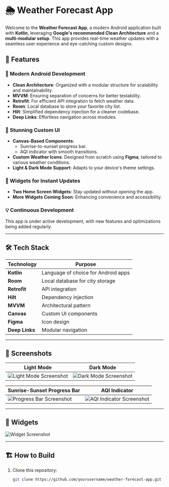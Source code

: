 # 🌦️ Weather Forecast App  

Welcome to the **Weather Forecast App**, a modern Android application built with **Kotlin**, leveraging **Google's recommended Clean Architecture** and a **multi-modular setup**. This app provides real-time weather updates with a seamless user experience and eye-catching custom designs.  

## 🚀 Features  

### 🌟 Modern Android Development  
- **Clean Architecture**: Organized with a modular structure for scalability and maintainability.  
- **MVVM**: Ensuring separation of concerns for better testability.  
- **Retrofit**: For efficient API integration to fetch weather data.  
- **Room**: Local database to store your favorite city list.  
- **Hilt**: Simplified dependency injection for a cleaner codebase.  
- **Deep Links**: Effortless navigation across modules.  

### 🎨 Stunning Custom UI  
- **Canvas-Based Components**:  
  - Sunrise-to-sunset progress bar.  
  - AQI indicator with smooth transitions.  
- **Custom Weather Icons**: Designed from scratch using **Figma**, tailored to various weather conditions.  
- **Light & Dark Mode Support**: Adapts to your device's theme settings.  

### 📱 Widgets for Instant Updates  
- **Two Home Screen Widgets**: Stay updated without opening the app.  
- **More Widgets Coming Soon**: Enhancing convenience and accessibility.  

### 💡 Continuous Development  
This app is under active development, with new features and optimizations being added regularly.  

---

## 🛠️ Tech Stack  

| Technology          | Purpose                                |  
|----------------------|----------------------------------------|  
| **Kotlin**           | Language of choice for Android apps   |  
| **Room**             | Local database for city storage       |  
| **Retrofit**         | API integration                       |  
| **Hilt**             | Dependency injection                  |  
| **MVVM**             | Architectural pattern                 |  
| **Canvas**           | Custom UI components                 |  
| **Figma**            | Icon design                          |  
| **Deep Links**       | Modular navigation                   |  

---

## 📸 Screenshots  

| Light Mode                          | Dark Mode                          |  
|-------------------------------------|-------------------------------------|  
| ![Light Mode Screenshot](path-to-light-mode-image) | ![Dark Mode Screenshot](path-to-dark-mode-image) |  

| Sunrise-Sunset Progress Bar         | AQI Indicator                      |  
|-------------------------------------|-------------------------------------|  
| ![Progress Bar Screenshot](path-to-progress-bar-image) | ![AQI Indicator Screenshot](path-to-aqi-image) |  

---

## 🌟 Widgets  

![Widget Screenshot](path-to-widget-image)  

---

## 🏗️ How to Build  

1. Clone this repository:  
   ```bash  
   git clone https://github.com/yourusername/weather-forecast-app.git
